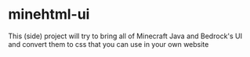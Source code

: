 # minehtml-ui
This (side) project will try to bring all of Minecraft Java and Bedrock's UI and convert them to css that you can use in your own website
